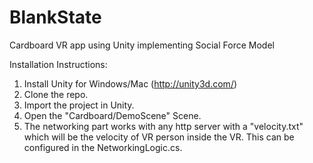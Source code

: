 # BlankState
Cardboard VR app using Unity implementing Social Force Model

Installation Instructions:
1. Install Unity for Windows/Mac (http://unity3d.com/)
2. Clone the repo.
3. Import the project in Unity.
4. Open the "Cardboard/DemoScene" Scene.
5. The networking part works with any http server with a "velocity.txt" which will be the velocity of VR person inside the VR. This can be configured in the NetworkingLogic.cs.
